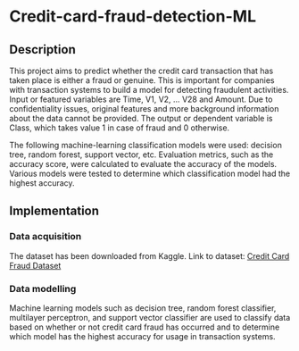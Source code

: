 # Credit-card-fraud-detection-ML
## Description
This project aims to predict whether the credit card transaction that has taken place is either a fraud or genuine. 
This is important for companies with transaction systems to build a model for detecting fraudulent activities.
Input or featured variables are Time, V1, V2, … V28 and Amount. Due to confidentiality issues, original features and 
more background information about the data cannot be provided. 
The output or dependent variable is Class, which takes value 1 in case of fraud and 0 otherwise.

The following machine-learning classification models were used: decision tree, random forest, support vector, etc. 
Evaluation metrics, such as the accuracy score, were calculated to evaluate the accuracy of the models. 
Various models were tested to determine which classification model had the highest accuracy.

## Implementation
### Data acquisition
The dataset has been downloaded from Kaggle. Link to dataset: <a href="https://www.kaggle.com/datasets/mlg-ulb/creditcardfraud">Credit Card Fraud Dataset</a>

### Data modelling
Machine learning models such as decision tree, random forest classifier, multilayer perceptron, and support vector classifier
are used to classify data based on whether or not credit card fraud has occurred and to determine which model has the highest accuracy for usage in transaction systems.
